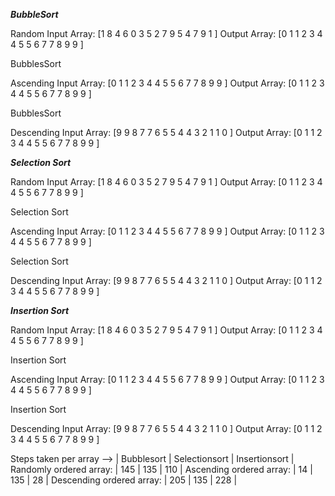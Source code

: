 ***BubbleSort*** 

Random Input Array: [1 8 4 6 0 3 5 2 7 9 5 4 7 9 1 ]
Output Array:       [0 1 1 2 3 4 4 5 5 6 7 7 8 9 9 ]

BubblesSort 

Ascending Input Array: [0 1 1 2 3 4 4 5 5 6 7 7 8 9 9 ]
Output Array:          [0 1 1 2 3 4 4 5 5 6 7 7 8 9 9 ]

BubblesSort 

Descending Input Array: [9 9 8 7 7 6 5 5 4 4 3 2 1 1 0 ]
Output Array:           [0 1 1 2 3 4 4 5 5 6 7 7 8 9 9 ]


***Selection Sort***

Random Input Array: [1 8 4 6 0 3 5 2 7 9 5 4 7 9 1 ]
Output Array:       [0 1 1 2 3 4 4 5 5 6 7 7 8 9 9 ]

Selection Sort 

Ascending Input Array: [0 1 1 2 3 4 4 5 5 6 7 7 8 9 9 ]
Output Array:          [0 1 1 2 3 4 4 5 5 6 7 7 8 9 9 ]

Selection Sort 

Descending Input Array: [9 9 8 7 7 6 5 5 4 4 3 2 1 1 0 ]
Output Array:           [0 1 1 2 3 4 4 5 5 6 7 7 8 9 9 ]


***Insertion Sort*** 

Random Input Array: [1 8 4 6 0 3 5 2 7 9 5 4 7 9 1 ]
Output Array:       [0 1 1 2 3 4 4 5 5 6 7 7 8 9 9 ]

Insertion Sort 

Ascending Input Array: [0 1 1 2 3 4 4 5 5 6 7 7 8 9 9 ]
Output Array:          [0 1 1 2 3 4 4 5 5 6 7 7 8 9 9 ]

Insertion Sort 

Descending Input Array: [9 9 8 7 7 6 5 5 4 4 3 2 1 1 0 ]
Output Array:           [0 1 1 2 3 4 4 5 5 6 7 7 8 9 9 ]


Steps taken per array --> | Bubblesort | Selectionsort | Insertionsort |
Randomly ordered array:   |     145    |      135      |      110      |
Ascending ordered array:  |     14     |      135      |      28       |
Descending ordered array: |     205    |      135      |      228      |
